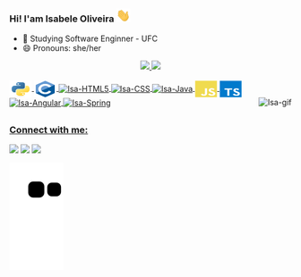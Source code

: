 ### Hi! I'am Isabele Oliveira <img src="https://github.com/LeonardoYz/LeonardoYz/blob/main/assets/Hi.gif" width="25"></h1>

- 🏫 Studying Software Enginner - UFC 
- 😄 Pronouns: she/her


<div align="center">
  <a href="https://github.com/IsabeleOliveira">
  <img height="150em" src="https://github-readme-stats.vercel.app/api?username=IsabeleOliveira&show_icons=False&theme=radical&include_all_commits=true&count_private=true"/>
  <img height="146em" src="https://github-readme-stats.vercel.app/api/top-langs/?username=IsabeleOliveira&layout=compact&langs_count=7&theme=radical"/>
</div>
  
  <div style="display: inline_block"><br>
  <img align="center" alt="Isa-Python" height="30" width="40" src="https://raw.githubusercontent.com/devicons/devicon/master/icons/python/python-original.svg">
  <img align="center" alt="Isa-C" height="30" width="40" src="https://raw.githubusercontent.com/devicons/devicon/master/icons/c/c-original.svg">
  <img align="center" alt="Isa-HTML5" height="30" width="40" src="https://cdn.jsdelivr.net/gh/devicons/devicon/icons/html5/html5-original.svg">
  <img align="center" alt="Isa-CSS" height="30" widht="40" src="https://cdn.jsdelivr.net/gh/devicons/devicon/icons/css3/css3-original.svg">  
  <img align="center" alt="Isa-Java" height="30" widht="40" src="https://devicons.herokuapp.com/java-original.svg">  
  <img align="center" alt="Isa-Js" height="30" width="40" src="https://raw.githubusercontent.com/devicons/devicon/master/icons/javascript/javascript-plain.svg">
  <img align="center" alt="Isa-Ts" height="30" width="40" src="https://raw.githubusercontent.com/devicons/devicon/master/icons/typescript/typescript-plain.svg">
  <img align="center" alt="Isa-Angular" height="30" width="40" src="https://cdn.jsdelivr.net/gh/devicons/devicon/icons/angularjs/angularjs-original.svg" />
  <img align="center" alt="Isa-Spring" height="30" width="40" src="https://cdn.jsdelivr.net/gh/devicons/devicon/icons/spring/spring-original.svg">
  <img align="right"  alt="Isa-gif" height="180" src="https://camo.githubusercontent.com/7b0e32dde0195f0b41b5a05cb0aa34256fcf84a10b819c80b41607c2eb20acef/68747470733a2f2f692e7069636173696f6e2e636f6d2f70696339312f39343134393564666130623636613334613433666461663839323164373331612e676966"
 
</div>
    
  ##
    
<h3 align="left">Connect with me:</h3>    
<div> 
  <a href="https://instagram.com/isaoliveirals" target="_blank"><img src="https://img.shields.io/badge/-Instagram-%23E4405F?style=for-the-badge&logo=instagram&logoColor=white" target="_blank"></a>
  <a href = "mailto:contatobeleoliveirals4@gmail.com"><img src="https://img.shields.io/badge/-Gmail-%23333?style=for-the-badge&logo=gmail&logoColor=red" target="_blank"></a>
  <a href="https://www.linkedin.com/in/isabele-oliveira-492788211/" target="_blank"><img src="https://img.shields.io/badge/-LinkedIn-%230077B5?style=for-the-badge&logo=linkedin&logoColor=white" target="_blank"></a> 
  
![Snake animation](https://github.com/IsabeleOliveira/IsabeleOliveira/blob/output/github-contribution-grid-snake.svg)
  
